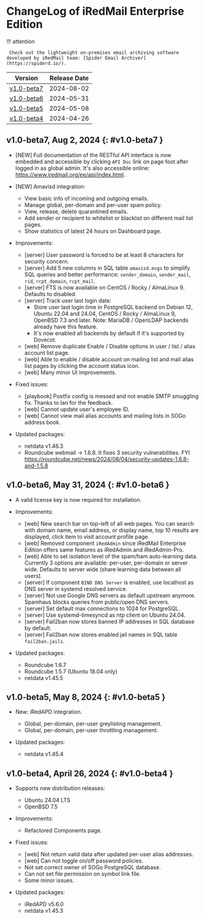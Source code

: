 # ChangeLog of iRedMail Enterprise Edition

!!! attention

	 Check out the lightweight on-premises email archiving software developed by iRedMail team: [Spider Email Archiver](https://spiderd.io/).

| Version | Release Date |
|---|---|
| [v1.0-beta7](#v1.0-beta7) | 2024-08-02 |
| [v1.0-beta6](#v1.0-beta6) | 2024-05-31 |
| [v1.0-beta5](#v1.0-beta5) | 2024-05-08 |
| [v1.0-beta4](#v1.0-beta4) | 2024-04-26 |

## v1.0-beta7, Aug 2, 2024 {: #v1.0-beta7 }

- [NEW] Full documentation of the RESTful API interface is now embedded and
  accessible by clicking `API Doc` link on page foot after logged in as global
  admin. It's also accessible online: https://www.iredmail.org/ee/api/index.html.
- [NEW] Amavisd integration:
    - View basic info of incoming and outgoing emails.
    - Manage global, per-domain and per-user spam policy.
    - View, release, delete quarantined emails.
    - Add sender or recipient to whitelist or blacklist on different mail list pages.
    - Show statistics of latest 24 hours on Dashboard page.

- Improvements:
    - [server] User password is forced to be at least 8 characters for security concern.
    - [server] Add 5 new columns in SQL table `amavisd.msgs` to simplify SQL
      queries and better performance: `sender_domain`, `sender_mail`, `rid`,
      `rcpt_domain`, `rcpt_mail`.
    - [server] FTS is now available on CentOS / Rocky / AlmaLinux 9.
      Defaults to disabled.
    - [server] Track user last login date:
        - Store user last login time in PostgreSQL backend on Debian 12,
          Ubuntu 22.04 and 24.04, CentOS / Rocky / AlmaLinux 9, OpenBSD 7.3 and later.
          Note: MariaDB / OpenLDAP backends already have this feature.
        - It's now enabled all backends by default if it's supported by Dovecot.
    - [web] Remove duplicate Enable / Disable options in user / list / alias
      account list page.
    - [web] Able to enable / disable account on mailing list and mail alias list
      pages by clicking the account status icon.
    - [web] Many minor UI improvements.

- Fixed issues:
    - [playbook] Postfix config is messed and not enable SMTP smuggling fix.
      Thanks to Ian for the feedback.
    - [web] Cannot update user's employee ID.
    - [web] Cannot view mail alias accounts and mailing lists in SOGo address book.

- Updated packages:
    + netdata v1.46.3
    + Roundcube webmail -> 1.6.8. It fixes 3 security vulnerabilities.
      FYI https://roundcube.net/news/2024/08/04/security-updates-1.6.8-and-1.5.8

## v1.0-beta6, May 31, 2024 {: #v1.0-beta6 }

- A valid license key is now required for installation.
- Improvements:
    - [web] New search bar on top-left of all web pages. You can search
      with domain name, email address, or display name, top 10 results are
      displayed, click item to visit account profile page.
    - [web] Removed component `iRedAdmin` since iRedMail Enterprise Edition
      offers same features as iRedAdmin and iRedAdmin-Pro.
    - [web] Able to set isolation level of the spam/ham auto-learning data.
      Currently 3 options are available: per-user, per-domain or server wide.
      Defaults to server wide (share learning data between all users).
    - [server] If component `BIND DNS Server` is enabled, use localhost as
      DNS server in systemd resolved service.
    - [server] Not use Google DNS servers as default upstream anymore.
      Spamhaus blocks queries from public/open DNS servers.
    - [server] Set default max connections to 1024 for PostgreSQL.
    - [server] Use systemd-timesyncd as ntp client on Ubuntu 24.04.
    - [server] Fail2ban now stores banned IP addresses in SQL database by default.
    - [server] Fail2ban now stores enabled jail names in SQL table `fail2ban.jails`.

- Updated packages:
    - Roundcube 1.6.7
    - Roundcube 1.5.7 (Ubuntu 18.04 only)
    - netdata v1.45.5

## v1.0-beta5, May 8, 2024 {: #v1.0-beta5 }

- New: iRedAPD integration.
    - Global, per-domain, per-user greylisting management.
    - Global, per-domain, per-user throttling management.

- Updated packages:
    - netdata v1.45.4

## v1.0-beta4, April 26, 2024 {: #v1.0-beta4 }

- Supports new distribution releases:
    - Ubuntu 24.04 LTS
    - OpenBSD 7.5

- Improvements:
    - Refactored Components page.

- Fixed issues:
    - [web] Not return valid data after updated per-user alias addresses.
    - [web] Can not toggle on/off password policies.
    - Not set correct owner of SOGo PostgreSQL database.
    - Can not set file permission on symbol link file.
    - Some minor issues.

- Updated packages:
    - iRedAPD v5.6.0
    - netdata v1.45.3
